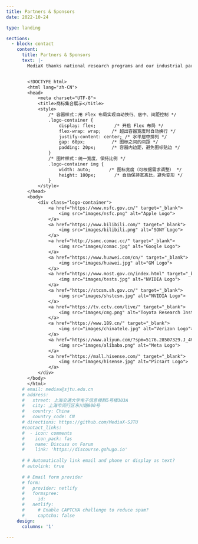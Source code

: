 ```yaml
---
title: Partners & Sponsors
date: 2022-10-24

type: landing

sections:
  - block: contact
    content:
      title: Partners & Sponsors
      text: |-
        MediaX thanks national research programs and our industrial partners for their support.


        <!DOCTYPE html>
        <html lang="zh-CN">
        <head>
            <meta charset="UTF-8">
            <title>商标集合展示</title>
            <style>
                /* 容器样式：用 Flex 布局实现自动换行、居中、间距控制 */
                .logo-container {
                    display: flex;       /* 开启 Flex 布局 */
                    flex-wrap: wrap;    /* 超出容器宽度时自动换行 */
                    justify-content: center; /* 水平居中排列 */
                    gap: 60px;          /* 图标之间的间距 */
                    padding: 20px;      /* 容器内边距，避免图标贴边 */
                }
                /* 图片样式：统一宽度，保持比例 */
                .logo-container img {
                    width: auto;       /* 图标宽度（可根据需求调整） */
                    height: 100px;       /* 自动保持宽高比，避免变形 */
                }
            </style>
        </head>
        <body>
            <div class="logo-container">
                <a href="https://www.nsfc.gov.cn/" target="_blank">
                    <img src="images/nsfc.png" alt="Apple Logo">
                </a>
                <a href="https://www.bilibili.com/" target="_blank">
                    <img src="images/bilibili.png" alt="SONY Logo">
                </a>
                <a href="http://samc.comac.cc/" target="_blank">
                    <img src="images/comac.jpg" alt="Google Logo">
                </a>
                <a href="https://www.huawei.com/cn/" target="_blank">
                    <img src="images/huawei.jpg" alt="GM Logo">
                </a>
                <a href="https://www.most.gov.cn/index.html" target="_blank">
                    <img src="images/tests.jpg" alt="NVIDIA Logo">
                </a>
                <a href="https://stcsm.sh.gov.cn/" target="_blank">
                    <img src="images/shstcsm.jpg" alt="NVIDIA Logo">
                </a>
                <a href="https://tv.cctv.com/live/" target="_blank">
                    <img src="images/cmg.png" alt="Toyota Research Institute Logo">
                </a>
                <a href="https://www.189.cn/" target="_blank">
                    <img src="images/chinatele.jpg" alt="Verizon Logo">
                </a>
                <a href="https://www.aliyun.com/?spm=5176.28507329.J_4VYgf18xNlTAyFFbOuOQe.d_logo.f8032868b1cDqr" target="_blank">
                    <img src="images/alibaba.png" alt="Meta Logo">
                </a>
                <a href="https://mall.hisense.com/" target="_blank">
                    <img src="images/hisense.jpg" alt="Picsart Logo">
                </a> 
            </div>
        </body>
        </html>
      # email: mediax@sjtu.edu.cn
      # address:
      #   street: 上海交通大学电子信息楼群5号楼303A
      #   city: 上海市闵行区东川路800号
      #   country: China
      #   country_code: CN
      # directions: https://github.com/MediaX-SJTU
      #contact_links:
      #  - icon: comments
      #    icon_pack: fas
      #    name: Discuss on Forum
      #    link: 'https://discourse.gohugo.io'
    
      # # Automatically link email and phone or display as text?
      # autolink: true
    
      # # Email form provider
      # form:
      #   provider: netlify
      #   formspree:
      #     id:
      #   netlify:
      #     # Enable CAPTCHA challenge to reduce spam?
      #     captcha: false
    design:
      columns: '1'

---
```

